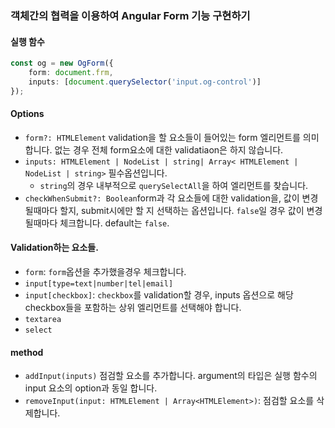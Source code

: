 ### 객체간의 협력을 이용하여 Angular Form 기능 구현하기

#### 실행 함수

```typescript
const og = new OgForm({
    form: document.frm,
    inputs: [document.querySelector('input.og-control')]
});
```

#### Options

* `form?: HTMLElement` validation을 할 요소들이 들어있는 form 엘리먼트를 의미합니다. 없는 경우 전체 form요소에 대한 validatiaon은 하지 않습니다.
* `inputs: HTMLElement | NodeList | string| Array< HTMLElement | NodeList | string>` 필수옵션입니다.
    * `string`의 경우 내부적으로 `querySelectAll`을 하여 엘리먼트를 찾습니다.
* `checkWhenSubmit?: Boolean`form과 각 요소들에 대한 validation을, 값이 변경될때마다 할지, submit시에만 할 지 선택하는 옵션입니다. `false`일 경우 값이 변경될때마다 체크합니다. default는 `false`.


#### Validation하는 요소들.

* `form`: `form`옵션을 추가했을경우 체크합니다.
* `input[type=text|number|tel|email]`
* `input[checkbox]`: `checkbox`를 validation할 경우, inputs 옵션으로 해당 checkbox들을 포함하는 상위 엘리먼트를 선택해야 합니다.
* `textarea`
* `select`


#### method
* `addInput(inputs)` 점검할 요소를 추가합니다. argument의 타입은 실행 함수의 input 요소의 option과 동일 합니다.
* `removeInput(input: HTMLElement | Array<HTMLElement>)`: 점검할 요소를 삭제합니다.
